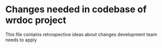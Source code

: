 # Changes needed in codebase of wrdoc project

This file contains retrospective ideas about changes development team needs to apply

